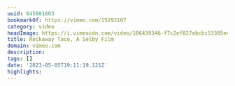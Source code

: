 ```yaml
---
uuid: 645601603
bookmarkOf: https://vimeo.com/15293107
category: video
headImage: https://i.vimeocdn.com/video/106439346-f7c2ef827ebcbc53385eef68579373ce28a9d69ea9dd00d3ccc22e0daf82840b-d_295x166
title: Rockaway Taco, A Selby Film
domain: vimeo.com
description: 
tags: []
date: '2023-05-05T19:11:19.121Z'
highlights: 
---
```



